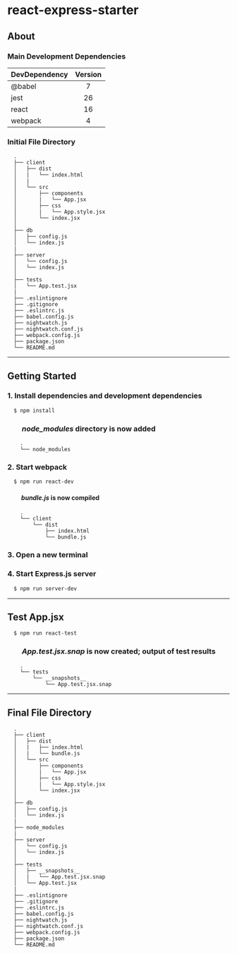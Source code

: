 <!-- https://docs.microsoft.com/en-us/azure/devops/project/wiki/markdown-guidance?view=azure-devops -->

# react-express-starter

## About

### Main Development Dependencies

| DevDependency | Version |
| ------------- | :-----: |
| @babel        | 7       |
| jest          | 26      |
| react         | 16      |
| webpack       | 4       |

### Initial File Directory

```text
  .
  ├── client
  │   ├── dist
  │   |   └── index.html
  │   |
  │   └── src
  │       ├── components
  │       |   └── App.jsx
  │       ├── css
  │       |   └── App.style.jsx
  │       └── index.jsx
  │
  ├── db
  │   ├── config.js
  │   └── index.js
  |
  ├── server
  │   └── config.js
  │   └── index.js
  │
  ├── tests
  │   └── App.test.jsx
  |
  ├── .eslintignore
  ├── .gitignore
  ├── .eslintrc.js
  ├── babel.config.js
  ├── nightwatch.js
  ├── nightwatch.conf.js
  ├── webpack.config.js
  ├── package.json
  └── README.md
```

---

## Getting Started

### 1. Install dependencies and development dependencies

```sh
  $ npm install
```

### &emsp;&emsp;_node_modules_ directory is now added

```
    .
    └── node_modules
```

### 2. Start webpack

```sh
  $ npm run react-dev
```

#### &emsp; &emsp;_bundle.js_ is now compiled

```
    .
    └── client
        └── dist
            ├── index.html
            └── bundle.js
```

### 3. Open a new terminal

### 4. Start Express.js server

```sh
  $ npm run server-dev
```

---

## Test App.jsx

```sh
  $ npm run react-test
```

### &emsp;&emsp;_App.test.jsx.snap_ is now created; output of test results

```
    .
    └── tests
        └── __snapshots__
            └── App.test.jsx.snap
```

---

## Final File Directory

```
  .
  ├── client
  │   ├── dist
  │   |   ├── index.html
  │   |   └── bundle.js
  │   └── src
  │       ├── components
  │       |   └── App.jsx
  │       ├── css
  │       |   └── App.style.jsx
  │       └── index.jsx
  │
  ├── db
  │   ├── config.js
  │   └── index.js
  |
  ├── node_modules
  |
  ├── server
  │   └── config.js
  │   └── index.js
  │
  ├── tests
  │   ├── __snapshots__
  │   |   └── App.test.jsx.snap
  │   └── App.test.jsx
  |
  ├── .eslintignore
  ├── .gitignore
  ├── .eslintrc.js
  ├── babel.config.js
  ├── nightwatch.js
  ├── nightwatch.conf.js
  ├── webpack.config.js
  ├── package.json
  └── README.md
```
